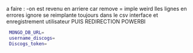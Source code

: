 a faire :
-on est revenu en arriere car remove = imple weird
lles lignes en errores ignore se reimplante toujours dans le csv
interface et enregistrement utilisateur
PUIS REDIRECTION POWERBI

```bash
 MONGO_DB_URL=
 username_discogs=
 Discogs_token=
```
